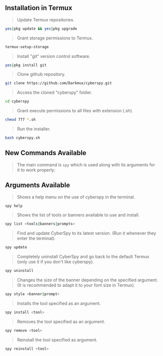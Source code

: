 
## Installation in Termux
> Update Termux repositories.
```bash
yes|pkg update && yes|pkg upgrade
```
> Grant storage permissions to Termux.
```bash
termux-setup-storage
```
> Install "git" version control software.
```bash
yes|pkg install git
```
> Clone github repository.
```bash
git clone https://github.com/Darkmux/cyberspy.git
```
> Access the cloned "cyberspy" folder.
```bash
cd cyberspy
```
> Grant execute permissions to all files with extension (.sh).
```bash
chmod 777 *.sh
```
> Run the installer.
```bash
bash cyberspy.sh
```
## New Commands Available
> The main command is `spy` which is used along with its arguments for it to work properly:
## Arguments Available
> Shows a help menu on the use of cyberspy in the terminal.
```bash
spy help
```
> Shows the list of tools or banners available to use and install.
```bash
spy list <tools|banners|prompts>
```
> Find and update CyberSpy to its latest version.  (Run it whenever they enter the terminal).
```bash
spy update
```
> Completely uninstall CyberSpy and go back to the default Termux (only use it if you don't like cyberspy).
```bash
spy uninstall
```
> Changes the size of the banner depending on the specified argument.  (It is recommended to adapt it to your font size in Termux).
```bash
spy style <banner|prompt>
```
> Installs the tool specified as an argument.
```bash
spy install <tool>
```
> Removes the tool specified as an argument.
```bash
spy remove <tool>
```
> Reinstall the tool specified as argument.
```bash
spy reinstall <tool>
